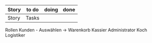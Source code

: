 | Story | to do | doing | done |
| ----- | ----- | ----- | ---- |
| Story | Tasks |       |      |

Rollen
	Kunden -  Auswählen -> Warenkorb
	Kassier
	Administrator
	Koch
	Logistiker
	

